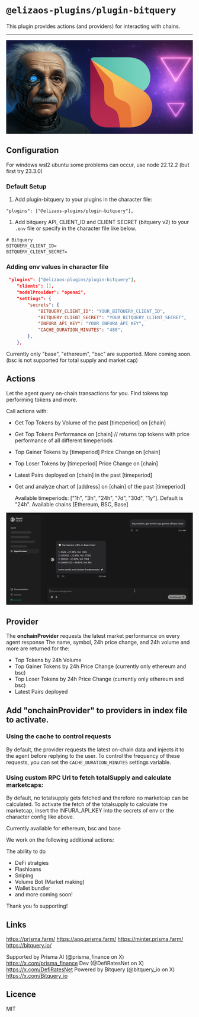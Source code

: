 # `@elizaos-plugins/plugin-bitquery`

This plugin provides actions (and providers) for interacting with chains.

---

![alt text](https://github.com/ChuXo/plugin-bitquery/blob/main/assets/banner.png?raw=true)

## Configuration

For windows wsl2 ubuntu some problems can occur, use node 22.12.2 (but first try 23.3.0)

### Default Setup

1. Add plugin-bitquery to your plugins in the character file:

```
"plugins": ["@elizaos-plugins/plugin-bitquery"],
```

1. Add bitquery API, CLIENT_ID and CLIENT SECRET (bitquery v2) to your `.env` file or specify in the character file like below.

```env
# Bitquery
BITQUERY_CLIENT_ID=
BITQUERY_CLIENT_SECRET=
```

### Adding env values in character file

```json
 "plugins": ["@elizaos-plugins/plugin-bitquery"],
    "clients": [],
    "modelProvider": "openai",
    "settings": {
        "secrets": {
            "BITQUERY_CLIENT_ID": "YOUR_BITQUERY_CLIENT_ID",
            "BITQUERY_CLIENT_SECRET": "YOUR_BITQUERY_CLIENT_SECRET",
            "INFURA_API_KEY": "YOUR_INFURA_API_KEY",
            "CACHE_DURATION_MINUTES": "480",
        },
    },
```

Currently only "base", "ethereum", "bsc" are supported. More coming soon. (bsc is not supported for total supply and market cap)

## Actions

Let the agent query on-chain transactions for you. Find tokens top performing tokens and more.

Call actions with:

- Get Top Tokens by Volume of the past [timeperiod] on [chain] 
- Get Top Tokens Performance on [chain]                 // returns top tokens with price performance of all different timeperiods  
- Top Gainer Tokens by [timeperiod] Price Change on [chain]
- Top Loser Tokens by [timeperiod] Price Change on [chain]
- Latest Pairs deployed on [chain] in the past [timeperiod]
- Get and analyze chart of [address] on [chain] of the past [timeperiod]
  
  Available timeperiods: ["1h", "3h", "24h", "7d", "30d", "1y"]. Default is "24h".
  Available chains [Ethereum, BSC, Base]

![alt text](https://github.com/ChuXo/plugin-bitquery/blob/main/assets/screenshots/screenshot1.png?raw=true)

## Provider

The **onchainProvider** requests the latest market performance on every agent response
The name, symbol, 24h price change, and 24h volume and more are returned for the:

- Top Tokens by 24h Volume
- Top Gainer Tokens by 24h Price Change (currently only ethereum and bsc)
- Top Loser Tokens by 24h Price Change (currently only ethereum and bsc)
- Latest Pairs deployed

Add "onchainProvider" to providers in index file to activate.
---

### Using the cache to control requests

By default, the provider requests the latest on-chain data and injects it to the agent before replying to the user. To control the frequency of these requests, you can set the `CACHE_DURATION_MINUTES` settings variable.

### Using custom RPC Url to fetch totalSupply and calculate marketcaps:

By default, no totalsupply gets fetched and therefore no marketcap can be calculated. To activate the fetch of the totalsupply to calculate the marketcap, insert the INFURA_API_KEY into the secrets of env or the character config like above.

Currently available for ethereum, bsc and base

We work on the following additional actions:

The ability to do

- DeFi stratgies
- Flashloans
- Sniping
- Volume Bot (Market making)
- Wallet bundler
- and more coming soon!

Thank you fo supporting!

## Links

https://prisma.farm/
https://app.prisma.farm/
https://minter.prisma.farm/
https://bitquery.io/

Supported by Prisma AI (@prisma_finance on X) https://x.com/prisma_finance
Dev (@DefiRatesNet on X) https://x.com/DefiRatesNet
Powered by Bitquery (@bitquery_io on X) https://x.com/Bitquery_io

## Licence
MIT
